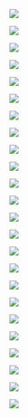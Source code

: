 ![](2020-03-24-16-52-36.png)

![](2020-03-24-16-52-58.png)

![](2020-03-24-16-53-21.png)

![](2020-03-24-16-53-32.png)

![](2020-03-24-16-53-41.png)

![](2020-03-24-16-53-52.png)

![](2020-03-24-16-54-00.png)

![](2020-03-24-16-54-08.png)

![](2020-03-24-16-54-17.png)

![](2020-03-24-16-54-28.png)

![](2020-03-24-16-54-41.png)

![](2020-03-24-16-54-48.png)

![](2020-03-24-16-54-55.png)

![](2020-03-24-16-55-02.png)

![](2020-03-24-16-55-09.png)

![](2020-03-24-16-55-16.png)

![](2020-03-24-16-55-22.png)

![](2020-03-24-16-55-33.png)

![](2020-03-24-16-55-41.png)

![](2020-03-24-16-55-50.png)

![](2020-03-24-16-56-05.png)

![](2020-03-24-16-56-12.png)

![](2020-03-24-16-56-18.png)

![](2020-03-24-16-56-24.png)